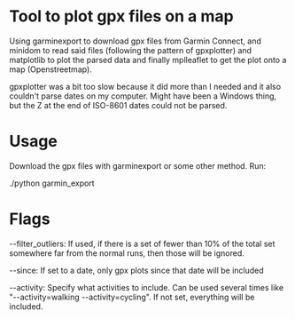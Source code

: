 Tool to plot gpx files on a map
===============================

Using garminexport to download gpx files from Garmin Connect,
and minidom to read said files (following the pattern of gpxplotter) and
matplotlib to plot the parsed data and finally
mplleaflet to get the plot onto a map (Openstreetmap).

gpxplotter was a bit too slow because it did more than I needed and it also
couldn't parse dates on my computer. Might have been a Windows thing, but the Z at
the end of ISO-8601 dates could not be parsed.

Usage
=====
Download the gpx files with garminexport or some other method.
Run:

./python garmin_export <directory>

Flags
=====

 --filter_outliers: If used, if there is a set of fewer than 10% of the total set somewhere far from the normal runs, then those will be ignored.

 --since: If set to a date, only gpx plots since that date will be included

--activity: Specify what activities to include. Can be used several times like "--activity=walking --activity=cycling". If not set, everything will be included.
